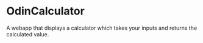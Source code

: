 # OdinCalculator

A webapp that displays a calculator which takes your inputs and returns the calculated value.